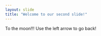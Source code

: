 ```yaml
---
layout: slide
title: "Welcome to our second slide!"
---
```

To the moon!!!
Use the left arrow to go back!
